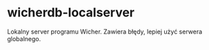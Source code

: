 # wicherdb-localserver
Lokalny server programu Wicher.
Zawiera błędy, lepiej użyć serwera globalnego.
